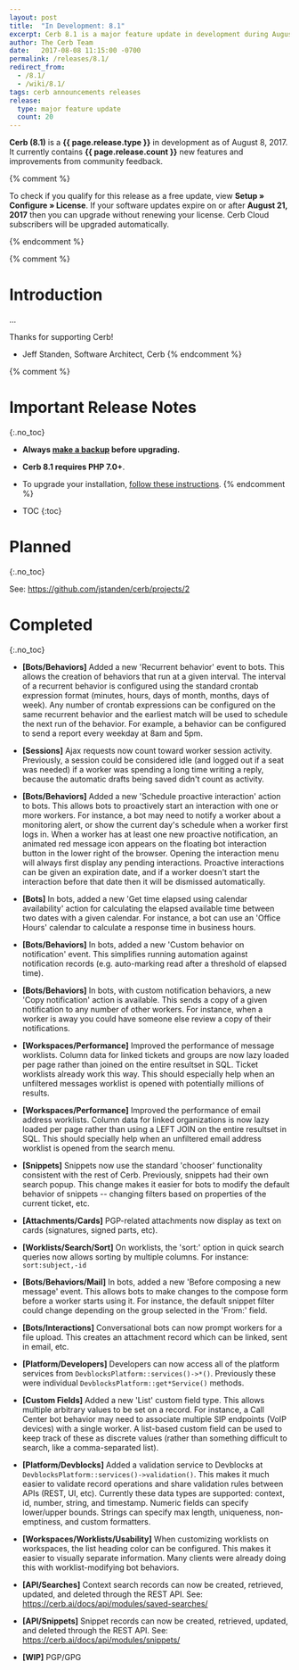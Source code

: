 ```yaml
---
layout: post
title:  "In Development: 8.1"
excerpt: Cerb 8.1 is a major feature update in development during August 2017 with 20+ improvements from community feedback.
author: The Cerb Team
date:   2017-08-08 11:15:00 -0700
permalink: /releases/8.1/
redirect_from:
  - /8.1/
  - /wiki/8.1/
tags: cerb announcements releases
release:
  type: major feature update
  count: 20
---
```


**Cerb (8.1)** is a **{{ page.release.type }}** in development as of August 8, 2017.  It currently contains **{{ page.release.count }}** new features and improvements from community feedback.

{% comment %}
<div class="cerb-box note">
	<p>
		To check if you qualify for this release as a free update, view <b>Setup &raquo; Configure &raquo; License</b>. If your software updates expire on or after <b>August 21, 2017</b> then you can upgrade without renewing your license.  Cerb Cloud subscribers will be upgraded automatically.
	</p>
</div>
{% endcomment %}

{% comment %}
# Introduction
...

Thanks for supporting Cerb!

- Jeff Standen, Software Architect, Cerb
{% endcomment %}

{% comment %}
# Important Release Notes
{:.no_toc}

* **Always [make a backup](/docs/backups) before upgrading.**

* **Cerb 8.1 requires PHP 7.0+**.

* To upgrade your installation, [follow these instructions](/docs/upgrading).
{% endcomment %}

* TOC
{:toc}

# Planned
{:.no_toc}

See: <https://github.com/jstanden/cerb/projects/2>

# Completed
{:.no_toc}

* **[Bots/Behaviors]** Added a new 'Recurrent behavior' event to bots. This allows the creation of behaviors that run at a given interval. The interval of a recurrent behavior is configured using the standard crontab expression format (minutes, hours, days of month, months, days of week). Any number of crontab expressions can be configured on the same recurrent behavior and the earliest match will be used to schedule the next run of the behavior. For example, a behavior can be configured to send a report every weekday at 8am and 5pm.

* **[Sessions]** Ajax requests now count toward worker session activity. Previously, a session could be considered idle (and logged out if a seat was needed) if a worker was spending a long time writing a reply, because the automatic drafts being saved didn't count as activity.

* **[Bots/Behaviors]** Added a new 'Schedule proactive interaction' action to bots. This allows bots to proactively start an interaction with one or more workers. For instance, a bot may need to notify a worker about a monitoring alert, or show the current day's schedule when a worker first logs in. When a worker has at least one new proactive notification, an animated red message icon appears on the floating bot interaction button in the lower right of the browser. Opening the interaction menu will always first display any pending interactions. Proactive interactions can be given an expiration date, and if a worker doesn't start the interaction before that date then it will be dismissed automatically.

* **[Bots]** In bots, added a new 'Get time elapsed using calendar availability' action for calculating the elapsed available time between two dates with a given calendar. For instance, a bot can use an 'Office Hours' calendar to calculate a response time in business hours.

* **[Bots/Behaviors]** In bots, added a new 'Custom behavior on notification' event. This simplifies running automation against notification records (e.g. auto-marking read after a threshold of elapsed time).

* **[Bots/Behaviors]** In bots, with custom notification behaviors, a new 'Copy notification' action is available. This sends a copy of a given notification to any number of other workers. For instance, when a worker is away you could have someone else review a copy of their notifications.

* **[Workspaces/Performance]** Improved the performance of message worklists. Column data for linked tickets and groups are now lazy loaded per page rather than joined on the entire resultset in SQL. Ticket worklists already work this way.  This should especially help when an unfiltered messages worklist is opened with potentially millions of results.

* **[Workspaces/Performance]** Improved the performance of email address worklists. Column data for linked organizations is now lazy loaded per page rather than using a LEFT JOIN on the entire resultset in SQL. This should specially help when an unfiltered email address worklist is opened from the search menu.

* **[Snippets]** Snippets now use the standard 'chooser' functionality consistent with the rest of Cerb. Previously, snippets had their own search popup. This change makes it easier for bots to modify the default behavior of snippets -- changing filters based on properties of the current ticket, etc.

* **[Attachments/Cards]** PGP-related attachments now display as text on cards (signatures, signed parts, etc).

* **[Worklists/Search/Sort]** On worklists, the 'sort:' option in quick search queries now allows sorting by multiple columns. For instance: `sort:subject,-id`

* **[Bots/Behaviors/Mail]** In bots, added a new 'Before composing a new message' event. This allows bots to make changes to the compose form before a worker starts using it. For instance, the default snippet filter could change depending on the group selected in the 'From:' field.

* **[Bots/Interactions]** Conversational bots can now prompt workers for a file upload. This creates an attachment record which can be linked, sent in email, etc.

* **[Platform/Developers]** Developers can now access all of the platform services from `DevblocksPlatform::services()->*()`. Previously these were individual `DevblocksPlatform::get*Service()` methods.

* **[Custom Fields]** Added a new 'List' custom field type. This allows multiple arbitrary values to be set on a record. For instance, a Call Center bot behavior may need to associate multiple SIP endpoints (VoIP devices) with a single worker. A list-based custom field can be used to keep track of these as discrete values (rather than something difficult to search, like a comma-separated list).

* **[Platform/Devblocks]** Added a validation service to Devblocks at `DevblocksPlatform::services()->validation()`. This makes it much easier to validate record operations and share validation rules between APIs (REST, UI, etc). Currently these data types are supported: context, id, number, string, and timestamp. Numeric fields can specify lower/upper bounds. Strings can specify max length, uniqueness, non-emptiness, and custom formatters.

* **[Workspaces/Worklists/Usability]** When customizing worklists on workspaces, the list heading color can be configured. This makes it easier to visually separate information. Many clients were already doing this with worklist-modifying bot behaviors.

* **[API/Searches]** Context search records can now be created, retrieved, updated, and deleted through the REST API.  See: <https://cerb.ai/docs/api/modules/saved-searches/>

* **[API/Snippets]** Snippet records can now be created, retrieved, updated, and deleted through the REST API.  See: <https://cerb.ai/docs/api/modules/snippets/>

* **[WIP]** PGP/GPG

